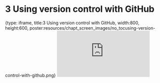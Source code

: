# 3 Using version control with GitHub
 
{type: iframe, title:3 Using version control with GitHub, width:800, height:600, poster:resources/chapt_screen_images/no_tocusing-version-control-with-github.png}
![](https://jhudatascience.org/Adv_Reproducibility_in_Cancer_Informatics//no_tocusing-version-control-with-github.html)
 

 
